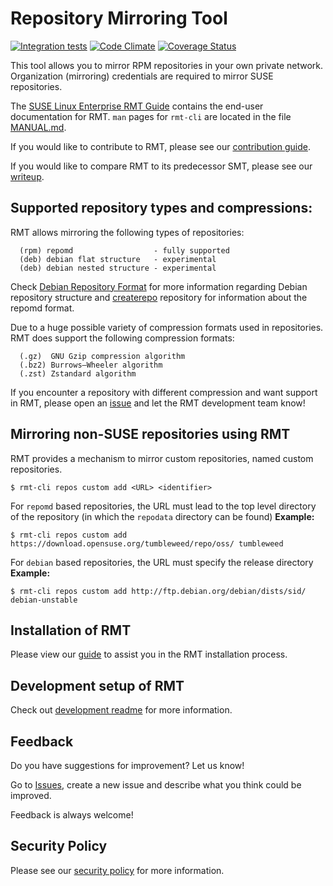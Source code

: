# Repository Mirroring Tool
[![Integration tests](https://github.com/SUSE/rmt/actions/workflows/integrations.yml/badge.svg?branch=master)](https://github.com/SUSE/rmt/actions/workflows/integrations.yml)
[![Code Climate](https://codeclimate.com/github/SUSE/rmt.png)](https://codeclimate.com/github/SUSE/rmt)
[![Coverage Status](https://coveralls.io/repos/SUSE/rmt/badge.svg?branch=master&service=github)](https://coveralls.io/github/SUSE/rmt?branch=master)

This tool allows you to mirror RPM repositories in your own private network.
Organization (mirroring) credentials are required to mirror SUSE repositories.

The [SUSE Linux Enterprise RMT Guide](https://documentation.suse.com/sles/html/SLES-all/book-rmt.html) contains
the end-user documentation for RMT. `man` pages for `rmt-cli` are located in the file [MANUAL.md](MANUAL.md).

If you would like to contribute to RMT, please see our [contribution guide](docs/CONTRIBUTING.md).

If you would like to compare RMT to its predecessor SMT, please see our [writeup](docs/smt_and_rmt.md).

## Supported repository types and compressions:

RMT allows mirroring the following types of repositories:

```
  (rpm) repomd                  - fully supported
  (deb) debian flat structure   - experimental
  (deb) debian nested structure - experimental
```

Check [Debian Repository Format](https://wiki.debian.org/DebianRepository/Format) for more information
regarding Debian repository structure and [createrepo](http://createrepo.baseurl.org/) repository
for information about the repomd format.

Due to a huge possible variety of compression formats used in repositories. RMT does support the
following compression formats:

```
  (.gz)  GNU Gzip compression algorithm
  (.bz2) Burrows–Wheeler algorithm
  (.zst) Zstandard algorithm
```

If you encounter a repository with different compression and want support in RMT, please open
an [issue](https://github.com/SUSE/rmt/issues) and let the RMT development team know!

## Mirroring non-SUSE repositories using RMT

RMT provides a mechanism to mirror custom repositories, named custom repositories.

```
$ rmt-cli repos custom add <URL> <identifier>

```

For `repomd` based repositories, the URL must lead to the top level directory of the repository (in which the `repodata` directory can be found)
**Example:**

```
$ rmt-cli repos custom add https://download.opensuse.org/tumbleweed/repo/oss/ tumbleweed
```

For `debian` based repositories, the URL must specify the release directory
**Example:**

```
$ rmt-cli repos custom add http://ftp.debian.org/debian/dists/sid/ debian-unstable
```

## Installation of RMT

Please view our [guide](docs/installation.md) to assist you in the RMT installation process.

## Development setup of RMT

Check out [development readme](DEVELOPMENT.md) for more information.

## Feedback

Do you have suggestions for improvement? Let us know!

Go to [Issues](https://github.com/SUSE/rmt/issues/new), create a new issue and describe what you think could be improved.

Feedback is always welcome!

## Security Policy

Please see our [security policy](docs/SECURITY.md) for more information.
